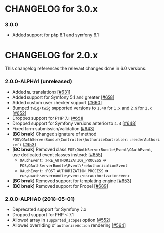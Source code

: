 CHANGELOG for 3.0.x
===================
### 3.0.0
* Added support for php 8.1 and symfony 6.1

CHANGELOG for 2.0.x
===================

This changelog references the relevant changes done in 6.0 versions.

### 2.0.0-ALPHA1 (unreleased)

* Added `NL` translations [[#631](https://github.com/FriendsOfSymfony/FOSOAuthServerBundle/pull/631)]
* Added support for Symfony 5.1 and greater [[#658](https://github.com/FriendsOfSymfony/FOSOAuthServerBundle/pull/658)]
* Added custom user checker support [[#660](https://github.com/FriendsOfSymfony/FOSOAuthServerBundle/pull/660)]
* Bumped `twig/twig` supported versions to `1.40` for `1.x` and `2.9` for `2.x` [[#652](https://github.com/FriendsOfSymfony/FOSOAuthServerBundle/pull/652)]
* Dropped support for PHP 7.1 [[#651](https://github.com/FriendsOfSymfony/FOSOAuthServerBundle/pull/651)]
* Dropped support for Symfony versions anterior to `4.4` [[#648](https://github.com/FriendsOfSymfony/FOSOAuthServerBundle/pull/648)]
* Fixed form submission/validation [[#643](https://github.com/FriendsOfSymfony/FOSOAuthServerBundle/pull/643)]
* **[BC break]** Changed signature of method `FOS\OAuthServerBundle\Controller\AuthorizeController::renderAuthorize()` [[#653](https://github.com/FriendsOfSymfony/FOSOAuthServerBundle/pull/653)]
* **[BC break]** Removed class `FOS\OAuthServerBundle\Event\OAuthEvent`, use dedicated event classes instead: [[#655](https://github.com/FriendsOfSymfony/FOSOAuthServerBundle/pull/655)]
    - `OAuthEvent::PRE_AUTHORIZATION_PROCESS` => `FOS\OAuthServerBundle\Event\PreAuthorizationEvent`
    - `OAuthEvent::POST_AUTHORIZATION_PROCESS` => `FOS\OAuthServerBundle\Event\PostAuthorizationEvent`
* **[BC break]** Removed support for templating engine [[#653](https://github.com/FriendsOfSymfony/FOSOAuthServerBundle/pull/653)]
* **[BC break]** Removed support for Propel [[#689](https://github.com/FriendsOfSymfony/FOSOAuthServerBundle/pull/689)]

### 2.0.0-ALPHA0 (2018-05-01)

* Deprecated support for Symfony 2.x
* Dropped support for PHP < 7.1
* Allowed array in `supported_scopes` option [[#552](https://github.com/FriendsOfSymfony/FOSOAuthServerBundle/pull/552)]
* Allowed overriding of `authorizeAction` rendering [[#564](https://github.com/FriendsOfSymfony/FOSOAuthServerBundle/pull/564)]

